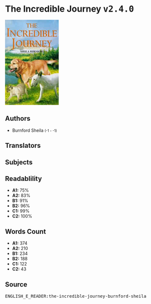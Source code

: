 # The Incredible Journey <kbd>v2.4.0</kbd>

![](./cover.medium.jpg "")

## Authors


 - Burnford Sheila <small>(-1 - -1)</small>

## Translators



## Subjects



## Readablility


 - **A1:** 75%
 - **A2:** 83%
 - **B1:** 91%
 - **B2:** 96%
 - **C1:** 99%
 - **C2:** 100%

## Words Count


 - **A1:** 374
 - **A2:** 210
 - **B1:** 234
 - **B2:** 188
 - **C1:** 122
 - **C2:** 43

## Source


<kbd>ENGLISH_E_READER:the-incredible-journey-burnford-sheila</kbd>
